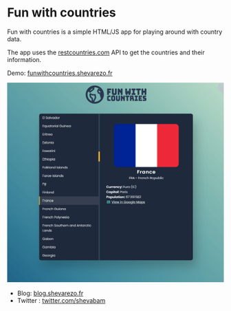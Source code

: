 # Fun with countries


Fun with countries is a simple HTML/JS app for playing around with country data.

The app uses the [restcountries.com](restcountries.com) API to get the countries and their information.

Demo: [funwithcountries.shevarezo.fr](https://funwithcountries.shevarezo.fr)

![](screenshot.png)


* Blog: [blog.shevarezo.fr](https://blog.shevarezo.fr)
* Twitter : [twitter.com/shevabam](https://twitter.com/shevabam)

